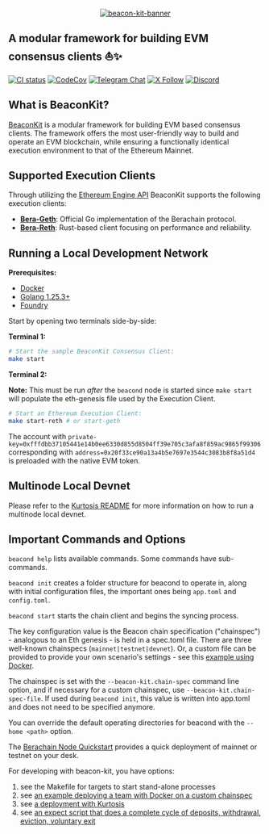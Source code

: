 </br>

<div align="center">
  <a href="https://github.com/berachain/beacon-kit">
    <picture>
      <source media="(prefers-color-scheme: dark)" srcset="https://res.cloudinary.com/duv0g402y/image/upload/v1718034312/BeaconKitBanner.png">
      <img alt="beacon-kit-banner" src="https://res.cloudinary.com/duv0g402y/image/upload/v1718034312/BeaconKitBanner.png" width="auto" height="auto">
    </picture>
  </a>
</div>
<h2 >
  A modular framework for building EVM consensus clients ⛵️✨
</h2>

<div>

[![CI status](https://github.com/berachain/beacon-kit/workflows/pipeline/badge.svg)](https://github.com/berachain/beacon-kit/actions/workflows/pipeline.yml)
[![CodeCov](https://codecov.io/gh/berachain/beacon-kit/graph/badge.svg?token=0l5iJ3ZbzV)](https://codecov.io/gh/berachain/beacon-kit)
[![Telegram Chat](https://img.shields.io/endpoint?color=neon&logo=telegram&label=chat&url=https%3A%2F%2Ftg.sumanjay.workers.dev%2Fbeacon_kit)](https://t.me/beacon_kit)
[![X Follow](https://img.shields.io/twitter/follow/berachain)](https://x.com/berachain)
[![Discord](https://img.shields.io/discord/924442927399313448?label=discord)](https://discord.gg/berachain)

</div>

## What is BeaconKit?

[BeaconKit](https://docs.berachain.com/learn/what-is-beaconkit) is a modular framework for building EVM based consensus clients.
The framework offers the most user-friendly way to build and operate an EVM blockchain, while ensuring a functionally identical execution environment to that of the Ethereum Mainnet.

## Supported Execution Clients

Through utilizing the [Ethereum Engine API](https://github.com/ethereum/execution-apis/blob/main/src/engine)
BeaconKit supports the following execution clients:

- [**Bera-Geth**](https://github.com/berachain/bera-geth): Official Go implementation of the Berachain protocol.
- [**Bera-Reth**](https://github.com/berachain/bera-reth): Rust-based client focusing on performance and reliability.

## Running a Local Development Network

**Prerequisites:**

- [Docker](https://docs.docker.com/engine/install/)
- [Golang 1.25.3+](https://go.dev/doc/install)
- [Foundry](https://book.getfoundry.sh/)

Start by opening two terminals side-by-side:

**Terminal 1:**

```bash
# Start the sample BeaconKit Consensus Client:
make start
```

**Terminal 2:**

**Note:** This must be run *after* the `beacond` node is started since `make start` will populate the
eth-genesis file used by the Execution Client.

```bash
# Start an Ethereum Execution Client:
make start-reth # or start-geth
```

The account with
`private-key=0xfffdbb37105441e14b0ee6330d855d8504ff39e705c3afa8f859ac9865f99306`
corresponding with `address=0x20f33ce90a13a4b5e7697e3544c3083b8f8a51d4` is
preloaded with the native EVM token.

## Multinode Local Devnet

Please refer to the [Kurtosis README](https://github.com/berachain/beacon-kit/blob/main/kurtosis/README.md) for more information on how to run a multinode local devnet.

## Important Commands and Options

`beacond help` lists available commands. Some commands have sub-commands.

`beacond init` creates a folder structure for beacond to operate in, along with initial configuration files, the important ones being `app.toml` and `config.toml`.

`beacond start` starts the chain client and begins the syncing process.

The key configuration value is the Beacon chain specification ("chainspec")  - analogous to an Eth genesis - is held in a spec.toml file. There are three well-known chainspecs (`mainnet|testnet|devnet`).  Or, a custom file can be provided to provide your own scenario's settings - see this [example using Docker](https://docs.berachain.com/nodes/guides/docker-devnet).

The chainspec is set with the `--beacon-kit.chain-spec` command line option, and if necessary for a custom chainspec, use `--beacon-kit.chain-spec-file`.  If used during `beacond init`, this value is written into app.toml and does not need to be specified anymore.

You can override the default operating directories for beacond with the `--home <path>` option.

The [Berachain Node Quickstart](https://docs.berachain.com/nodes/quickstart) provides a quick deployment of mainnet or testnet on your desk.

For developing with beacon-kit, you have options:
1. see the Makefile for targets to start stand-alone processes
2. see [an example deploying a team with Docker on a custom chainspec](https://docs.berachain.com/nodes/guides/docker-devnet)
3. see [a deployment with Kurtosis](https://docs.berachain.com/nodes/guides/kurtosis)
4. see [an expect script that does a complete cycle of deposits, withdrawal, eviction, voluntary exit](https://github.com/berachain/guides/blob/main/apps/local-docker-devnet/devnet-automation.exp)
